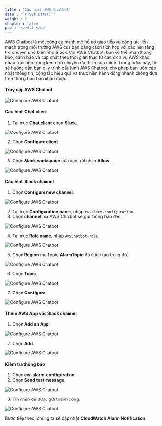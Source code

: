 ```yaml
---
title : "Cấu hình AWS Chatbot"
date : "`r Sys.Date()`"
weight : 2
chapter : false
pre : "<b>4.2 </b>"
---
```


AWS Chatbot là một công cụ mạnh mẽ hỗ trợ giao tiếp và cộng tác liền mạch trong môi trường AWS của bạn bằng cách tích hợp với các nền tảng trò chuyện phổ biến như Slack. Với AWS Chatbot, bạn có thể nhận thông báo, cảnh báo và cập nhật theo thời gian thực từ các dịch vụ AWS khác nhau trực tiếp trong kênh trò chuyện ưa thích của mình. Trong bước này, tôi sẽ hướng dẫn bạn quy trình cấu hình AWS Chatbot, cho phép bạn luôn cập nhật thông tin, cộng tác hiệu quả và thực hiện hành động nhanh chóng dựa trên thông báo bạn nhận được.

#### Truy cập AWS Chatbot

![Configure AWS Chatbot](/images/4-configure-notification/4.2-configure-aws-chatbot/001-configure-aws-chatbot.png)

#### Cấu hình Chat client

1. Tại mục **Chat client** chọn **Slack**.

![Configure AWS Chatbot](/images/4-configure-notification/4.2-configure-aws-chatbot/002-configure-aws-chatbot.png)

2. Chọn **Configure client**.

![Configure AWS Chatbot](/images/4-configure-notification/4.2-configure-aws-chatbot/003-configure-aws-chatbot.png)

3. Chọn **Slack workspace** của bạn, rồi chọn **Allow**.

![Configure AWS Chatbot](/images/4-configure-notification/4.2-configure-aws-chatbot/004-configure-aws-chatbot.png)

#### Cấu hình Slack channel

1. Chọn **Configure new channel**.

![Configure AWS Chatbot](/images/4-configure-notification/4.2-configure-aws-chatbot/005-configure-aws-chatbot.png)

2. Tại mục **Configuration name**, nhập `cw-alarm-configuration`.
3. Chọn **channel** mà AWS Chatbot sẽ gửi thông báo đến.

![Configure AWS Chatbot](/images/4-configure-notification/4.2-configure-aws-chatbot/006-configure-aws-chatbot.png)

4. Tại mục **Role name**, nhập `AWSChatbot-role`.

![Configure AWS Chatbot](/images/4-configure-notification/4.2-configure-aws-chatbot/007-configure-aws-chatbot.png)

5. Chọn **Region** mà Topic **AlarmTopic** đã được tạo trong đó.

![Configure AWS Chatbot](/images/4-configure-notification/4.2-configure-aws-chatbot/008-configure-aws-chatbot.png)

6. Chọn **Topic**.

![Configure AWS Chatbot](/images/4-configure-notification/4.2-configure-aws-chatbot/009-configure-aws-chatbot.png)

7. Chọn **Configure**.

![Configure AWS Chatbot](/images/4-configure-notification/4.2-configure-aws-chatbot/010-configure-aws-chatbot.png)

#### Thêm AWS App vào Slack channel

1. Chọn **Add an App**.

![Configure AWS Chatbot](/images/4-configure-notification/4.2-configure-aws-chatbot/011-configure-aws-chatbot.png)

2. Chọn **Add**.

![Configure AWS Chatbot](/images/4-configure-notification/4.2-configure-aws-chatbot/012-configure-aws-chatbot.png)

#### Kiểm tra thông báo

1. Chọn **cw-alarm-configuration**.
2. Chọn **Send test message**.

![Configure AWS Chatbot](/images/4-configure-notification/4.2-configure-aws-chatbot/013-configure-aws-chatbot.png)

3. Tin nhắn đã được gửi thành công.

![Configure AWS Chatbot](/images/4-configure-notification/4.2-configure-aws-chatbot/014-configure-aws-chatbot.png)

Bước tiếp theo, chúng ta sẽ cập nhật **CloudWatch Alarm Notification**.